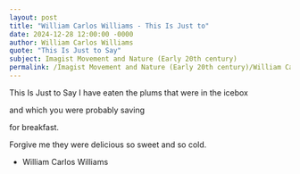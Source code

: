 ```yaml
---
layout: post
title: "William Carlos Williams - This Is Just to"
date: 2024-12-28 12:00:00 -0000
author: William Carlos Williams
quote: "This Is Just to Say"
subject: Imagist Movement and Nature (Early 20th century)
permalink: /Imagist Movement and Nature (Early 20th century)/William Carlos Williams/William Carlos Williams - This Is Just to
---
```


This Is Just to Say
I have eaten
the plums
that were in
the icebox

and which
you were probably
saving

for breakfast.

Forgive me
they were delicious
so sweet
and so cold.

- William Carlos Williams
